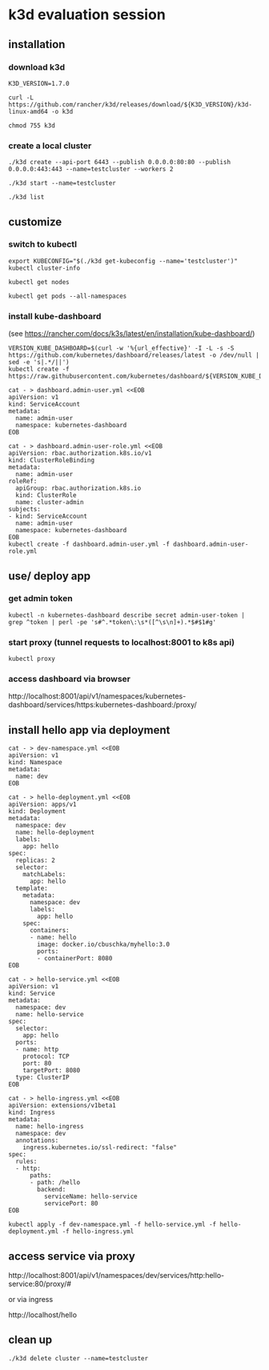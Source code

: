 # k3d evaluation session

## installation

### download k3d
```shell
K3D_VERSION=1.7.0

curl -L https://github.com/rancher/k3d/releases/download/${K3D_VERSION}/k3d-linux-amd64 -o k3d

chmod 755 k3d
```

### create a local cluster
```shell
./k3d create --api-port 6443 --publish 0.0.0.0:80:80 --publish 0.0.0.0:443:443 --name=testcluster --workers 2

./k3d start --name=testcluster

./k3d list
```

## customize

### switch to kubectl
```shell
export KUBECONFIG="$(./k3d get-kubeconfig --name='testcluster')"
kubectl cluster-info 

kubectl get nodes

kubectl get pods --all-namespaces
```

### install kube-dashboard
(see https://rancher.com/docs/k3s/latest/en/installation/kube-dashboard/)
```
VERSION_KUBE_DASHBOARD=$(curl -w '%{url_effective}' -I -L -s -S https://github.com/kubernetes/dashboard/releases/latest -o /dev/null | sed -e 's|.*/||')
kubectl create -f https://raw.githubusercontent.com/kubernetes/dashboard/${VERSION_KUBE_DASHBOARD}/aio/deploy/recommended.yaml

cat - > dashboard.admin-user.yml <<EOB
apiVersion: v1
kind: ServiceAccount
metadata:
  name: admin-user
  namespace: kubernetes-dashboard
EOB

cat - > dashboard.admin-user-role.yml <<EOB
apiVersion: rbac.authorization.k8s.io/v1
kind: ClusterRoleBinding
metadata:
  name: admin-user
roleRef:
  apiGroup: rbac.authorization.k8s.io
  kind: ClusterRole
  name: cluster-admin
subjects:
- kind: ServiceAccount
  name: admin-user
  namespace: kubernetes-dashboard
EOB
kubectl create -f dashboard.admin-user.yml -f dashboard.admin-user-role.yml
```

## use/ deploy app

### get admin token
```
kubectl -n kubernetes-dashboard describe secret admin-user-token | grep ^token | perl -pe 's#^.*token\:\s*([^\s\n]+).*$#$1#g'
```

### start proxy (tunnel requests to localhost:8001 to k8s api)
```
kubectl proxy
```

### access dashboard via browser
http://localhost:8001/api/v1/namespaces/kubernetes-dashboard/services/https:kubernetes-dashboard:/proxy/

## install hello app via deployment
```
cat - > dev-namespace.yml <<EOB
apiVersion: v1
kind: Namespace
metadata:
  name: dev
EOB

cat - > hello-deployment.yml <<EOB
apiVersion: apps/v1
kind: Deployment
metadata:
  namespace: dev
  name: hello-deployment
  labels:
    app: hello
spec:
  replicas: 2
  selector:
    matchLabels:
      app: hello
  template:
    metadata:
      namespace: dev 
      labels:
        app: hello
    spec:
      containers:
      - name: hello
        image: docker.io/cbuschka/myhello:3.0
        ports:
        - containerPort: 8080
EOB

cat - > hello-service.yml <<EOB
apiVersion: v1
kind: Service
metadata:
  namespace: dev 
  name: hello-service
spec:
  selector:
    app: hello
  ports:
  - name: http
    protocol: TCP
    port: 80
    targetPort: 8080
  type: ClusterIP
EOB

cat - > hello-ingress.yml <<EOB
apiVersion: extensions/v1beta1
kind: Ingress
metadata:
  name: hello-ingress
  namespace: dev
  annotations:
    ingress.kubernetes.io/ssl-redirect: "false"
spec:
  rules:
  - http:
      paths:
      - path: /hello
        backend:
          serviceName: hello-service
          servicePort: 80
EOB

kubectl apply -f dev-namespace.yml -f hello-service.yml -f hello-deployment.yml -f hello-ingress.yml
```

## access service via proxy
http://localhost:8001/api/v1/namespaces/dev/services/http:hello-service:80/proxy/#

or via ingress

http://localhost/hello

## clean up
```
./k3d delete cluster --name=testcluster
```
